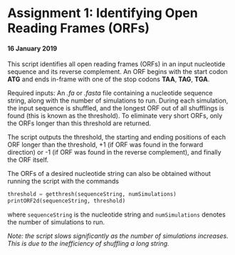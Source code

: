 # Assignment 1: Identifying Open Reading Frames (ORFs)

#### 16 January 2019

This script identifies all open reading frames (ORFs) in an input nucleotide sequence and its reverse complement. An ORF begins with the start codon **ATG** and ends in-frame with one of the stop codons **TAA**, **TAG**, **TGA**.

Required inputs: An *.fa* or *.fasta* file containing a nucleotide sequence string, along with the number of simulations to run. During each simulation, the input sequence is shuffled, and the longest ORF out of all shufflings is found (this is known as the threshold). To eliminate very short ORFs, only the ORFs longer than this threshold are returned.

The script outputs the threshold, the starting and ending positions of each ORF longer than the threshold, +1 (if ORF was found in the forward direction) or -1 (if ORF was found in the reverse complement), and finally the ORF itself.

The ORFs of a desired nucleotide string can also be obtained without running the script with the commands

```Python
threshold = getthresh(sequenceString, numSimulations)
printORF2d(sequenceString, threshold)
```

where `sequenceString` is the nucleotide string and `numSimulations` denotes the number of simulations to run. 


*Note: the script slows significantly as the number of simulations increases. This is due to the inefficiency of shuffling a long string.*
